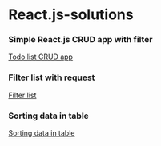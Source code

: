 # React.js-solutions

### Simple React.js CRUD app with filter
[Todo list CRUD app](https://zion86.github.io/React.js-solutions/Simple-CRUD-app-with-filter/)

### Filter list with request
[Filter list](https://zion86.github.io/React.js-solutions/Filter-list/)

### Sorting data in table
[Sorting data in table](https://zion86.github.io/React.js-solutions/Sorting-data/)
